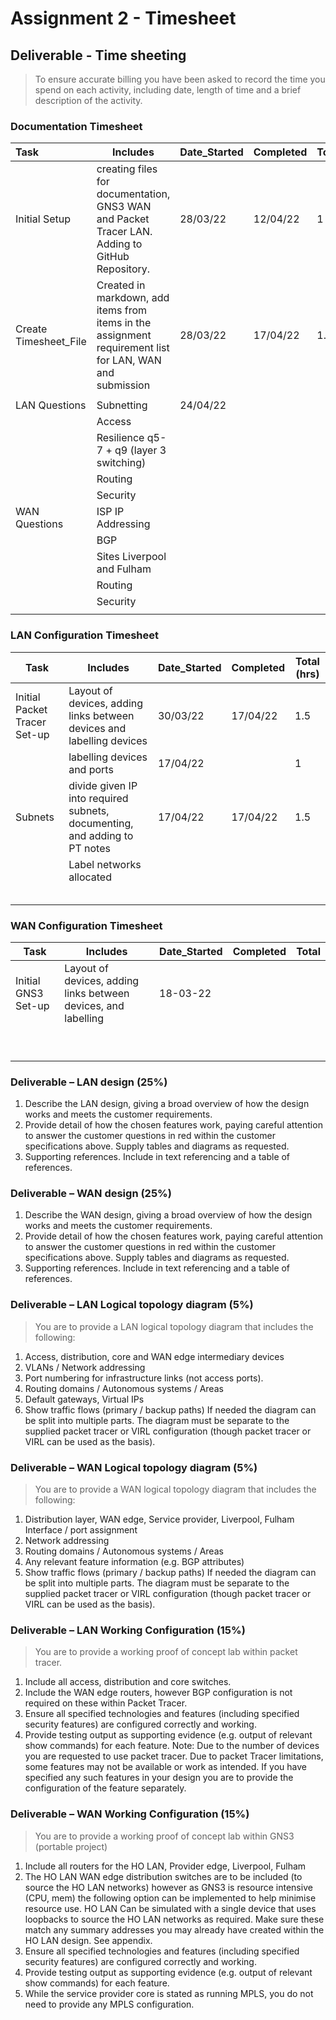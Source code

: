 # Assignment 2 - Timesheet

## Deliverable - Time sheeting

> To ensure accurate billing you have been asked to record the time you spend on each activity,  including date, length of time and a brief description of the activity.

### Documentation Timesheet

| Task                       | Includes                                                     | Date_Started | Completed | Total |
| :------------------------- | ------------------------------------------------------------ | ------------ | --------- | ----- |
| Initial Setup              | creating files for documentation, GNS3 WAN and Packet Tracer LAN. Adding to GitHub Repository. | 28/03/22     | 12/04/22  | 1     |
| Create<br />Timesheet_File | Created in markdown, add items from items in the assignment requirement list for LAN, WAN and submission | 28/03/22     | 17/04/22  | 1.5   |
|                            |                                                              |              |           |       |
| LAN Questions              | Subnetting                                                   | 24/04/22     |           |       |
|                            | Access                                                       |              |           |       |
|                            | Resilience q5-7 + q9 (layer 3 switching)                     |              |           |       |
|                            | Routing                                                      |              |           |       |
|                            | Security                                                     |              |           |       |
| WAN Questions              | ISP IP Addressing                                            |              |           |       |
|                            | BGP                                                          |              |           |       |
|                            | Sites Liverpool and Fulham                                   |              |           |       |
|                            | Routing                                                      |              |           |       |
|                            | Security                                                     |              |           |       |
|                            |                                                              |              |           |       |

### LAN Configuration Timesheet

| Task | Includes | Date_Started | Completed | Total (hrs) |
| ---- | ------------ | --------- | ----------- | ----------- |
| Initial Packet Tracer Set-up | Layout of devices, adding links between devices and  labelling devices | 30/03/22 | 17/04/22 | 1.5 |
|  | labelling devices and ports | 17/04/22 |           | 1 |
|Subnets|divide given IP into required subnets, documenting, and adding to PT notes| 17/04/22 | 17/04/22 | 1.5 |
|      | Label networks allocated |              |           |             |
|      |      |              |           |             |
|      |      |              |           |             |
|      |      |              |           |             |
|      |      |              |           |             |
|      |      |              |           |             |

### WAN Configuration Timesheet

| Task | Includes | Date_Started | Completed | Total |
| ---- | ------------ | --------- | ----------- | ----------- |
| Initial GNS3 Set-up | Layout of devices, adding links between devices, and labelling | 18-03-22 |           |             |
|                     |                                                              |              |           |       |
|||              |           |             |
|      |      |              |           |             |
|      |      |              |           |             |
|      |      |              |           |             |
|      |      |              |           |             |
|      |      |              |           |             |
|      |      |              |           |             |
| | ||||

### Deliverable – LAN design (25%)

1. Describe the LAN design, giving a broad overview of how the design works and meets the  customer requirements.
2. Provide detail of how the chosen features work, paying careful attention to answer the  customer questions in red within the customer specifications above. Supply tables and  diagrams as requested.
3. Supporting references. Include in text referencing and a table of references. 

### Deliverable – WAN design (25%) 

1. Describe the WAN design, giving a broad overview of how the design works and meets the  customer requirements.
2. Provide detail of how the chosen features work, paying careful attention to answer the  customer questions in red within the customer specifications above. Supply tables and  diagrams as requested.
3. Supporting references. Include in text referencing and a table of references. 

### Deliverable – LAN Logical topology diagram (5%)

> You are to provide a LAN logical topology diagram that includes the following: 

1. Access, distribution, core and WAN edge intermediary devices
2. VLANs / Network addressing
3. Port numbering for infrastructure links (not access ports).
4. Routing domains / Autonomous systems / Areas 
5. Default gateways, Virtual IPs
6. Show traffic flows (primary / backup paths) If needed the diagram can be split into multiple parts. The diagram must be separate to the supplied  packet tracer or VIRL configuration (though packet tracer or VIRL can be used as the basis). 

### Deliverable – WAN Logical topology diagram (5%)

>You are to provide a WAN logical topology diagram that includes the following: 

1. Distribution layer, WAN edge, Service provider, Liverpool, Fulham
   Interface / port assignment
2. Network addressing 
3. Routing domains / Autonomous systems / Areas
4. Any relevant feature information (e.g. BGP attributes)
5. Show traffic flows (primary / backup paths) If needed the diagram can be split into multiple parts. The diagram must be separate to the supplied packet tracer or VIRL configuration (though packet tracer or VIRL can be used as the basis). 

### Deliverable – LAN Working Configuration (15%)

> You are to provide a working proof of concept lab within packet tracer. 

1. Include all access, distribution and core switches.
2. Include the WAN edge routers, however BGP configuration is not required on these within  Packet Tracer. 
3. Ensure all specified technologies and features (including specified security features) are  configured correctly and working.
4.  Provide testing output as supporting evidence (e.g. output of relevant show commands) for  each feature. Note: Due to the number of devices you are requested to use packet tracer. Due to packet Tracer  limitations, some features may not be available or work as intended. If you have specified any such  features in your design you are to provide the configuration of the feature separately.  

### Deliverable – WAN Working Configuration (15%) 

> You are to provide a working proof of concept lab within GNS3 (portable project) 

1. Include all routers for the HO LAN, Provider edge, Liverpool, Fulham
2. The HO LAN WAN edge distribution switches are to be included (to source the HO LAN  networks) however as GNS3 is resource intensive (CPU, mem) the following option can be implemented to help minimise resource use. HO LAN Can be simulated with a single device that uses loopbacks to source the HO LAN networks as  required. Make sure these match any summary addresses you may already have created  within the HO LAN design. See appendix. 
3. Ensure all specified technologies and features (including specified security features) are  configured correctly and working.
4.  Provide testing output as supporting evidence (e.g. output of relevant show commands) for  each feature.
5. While the service provider core is stated as running MPLS, you do not need to provide any  MPLS configuration. 